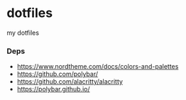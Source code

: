 # dotfiles
my dotfiles



### Deps

* https://www.nordtheme.com/docs/colors-and-palettes
* https://github.com/polybar/
* https://github.com/alacritty/alacritty
* https://polybar.github.io/

